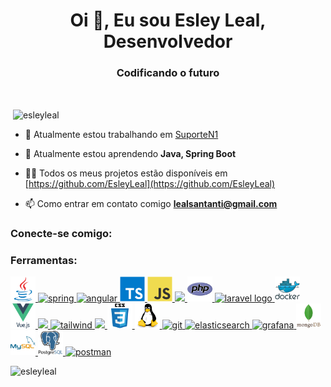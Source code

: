 <h1 align="center">Oi 👋, Eu sou Esley Leal, Desenvolvedor</h1>
<h3 align="center">Codificando o futuro</h3> </br>

<p>&nbsp;<img align="center" src="https://github-readme-stats.vercel.app/api?username=esleyleal&show_icons=true&locale=en" alt="esleyleal" align="center" /></p>

- 🔭 Atualmente estou trabalhando em [SuporteN1](https://github.com/EsleyLeal/suporteN1v)

- 🌱 Atualmente estou aprendendo **Java, Spring Boot**

- 👨‍💻 Todos os meus projetos estão disponíveis em [https://github.com/EsleyLeal](https://github.com/EsleyLeal)

- 📫 Como entrar em contato comigo **lealsantanti@gmail.com**

<h3 align="left">Conecte-se comigo:</h3>
<p align="left">
</p>

<h3 align="left">Ferramentas:</h3>
<p align="left"> <a href="https://angular.io" target="_blank" rel="noreferrer"> 
  <img src="https://raw.githubusercontent.com/devicons/devicon/master/icons/java/java-original.svg" alt="java" width="40" height="40" />
  <img src="https://www.vectorlogo.zone/logos/springio/springio-icon.svg" alt="spring" width="40" height="40" />
  <img src="https://angular.io/assets/images/logos/angular/angular.svg" alt="angular" width="40" height="40" />
  <img src="https://raw.githubusercontent.com/devicons/devicon/master/icons/typescript/typescript-original.svg" alt="typescript" largura="40" width="40" altura="40" />
  <img src="https://raw.githubusercontent.com/devicons/devicon/master/icons/javascript/javascript-original.svg" alt="javascript" width="40" height="40" />
  <img src="https://cdn.jsdelivr.net/gh/devicons/devicon@latest/icons/python/python-original.svg" width="40" />
  <img src="https://raw.githubusercontent.com/devicons/devicon/master/icons/php/php-original.svg" alt="php" width="40" height="40" />
  <img src="https://cdn.jsdelivr.net/gh/devicons/devicon@latest/icons/laravel/laravel-original.svg" height="30" alt="laravel logo" />
  <img src="https://raw.githubusercontent.com/devicons/devicon/master/icons/docker/docker-original-wordmark.svg" alt="docker" width="40" height="40" /> 
  <img src="https://raw.githubusercontent.com/devicons/devicon/master/icons/vuejs/vuejs-original-wordmark.svg" alt="vuejs" largura="40" width="40" altura="40" />
  
  <img src="https://cdn.jsdelivr.net/gh/devicons/devicon@latest/icons/bootstrap/bootstrap-original.svg" width="40" />
  <img src="https://www.vectorlogo.zone/logos/tailwindcss/tailwindcss-icon.svg" alt="tailwind" width="40" height="40" /> 

  <img src="https://cdn.jsdelivr.net/gh/devicons/devicon@latest/icons/html5/html5-original.svg" width="40" />
  <img src="https://raw.githubusercontent.com/devicons/devicon/master/icons/css3/css3-original-wordmark.svg" alt="css3" width="40" height="40" />
  
  <img src="https://raw.githubusercontent.com/devicons/devicon/master/icons/linux/linux-original.svg" alt="linux" width="40" height="40" />
  <img src="https://www.vectorlogo.zone/logos/git-scm/git-scm-icon.svg" alt="git" width="40" height="40" />
  <img src="https://www.vectorlogo.zone/logos/elastic/elastic-icon.svg" alt="elasticsearch" width="40" altura="40" /> 
  <img src="https://www.vectorlogo.zone/logos/grafana/grafana-icon.svg" alt="grafana" width="40" height="40" /> 
  <img src="https://raw.githubusercontent.com/devicons/devicon/master/icons/mongodb/mongodb-original-wordmark.svg" alt="mongodb" width="40" height="40" />
  <img src="https://raw.githubusercontent.com/devicons/devicon/master/icons/mysql/mysql-original-wordmark.svg" alt="mysql" width="40" height="40" />
  <img src="https://raw.githubusercontent.com/devicons/devicon/master/icons/postgresql/postgresql-original-wordmark.svg" alt="postgresql" width="40" height="40" />
  <img src="https://www.vectorlogo.zone/logos/getpostman/getpostman-icon.svg" alt="postman" width="40" height="40"/> </a> <a href="https://spring.io/" target="_blank" rel="noreferrer"> 

<p><img align="left" src="https://github-readme-stats.vercel.app/api/top-langs?username=esleyleal&show_icons=true&locale=en&layout=compact" alt="esleyleal" /></p>

